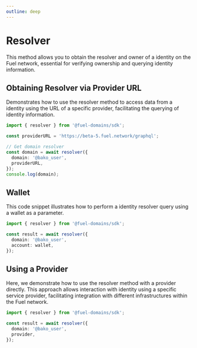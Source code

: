 ```yaml
---
outline: deep
---
```


# Resolver
This method allows you to obtain the resolver and owner of a identity on the Fuel network, essential for verifying 
ownership and querying identity information.

## Obtaining Resolver via Provider URL
Demonstrates how to use the resolver method to access data from a identity using the URL of a specific provider, 
facilitating the querying of identity information.

```ts
import { resolver } from '@fuel-domains/sdk';

const providerURL = 'https://beta-5.fuel.network/graphql';

// Get domain resolver
const domain = await resolver({
  domain: '@bako_user',
  providerURL,
});
console.log(domain);
```

## Wallet
This code snippet illustrates how to perform a identity resolver query using a wallet as a parameter.

```ts
import { resolver } from '@fuel-domains/sdk';

const result = await resolver({
  domain: '@bako_user',
  account: wallet,
});
```

## Using a Provider
Here, we demonstrate how to use the resolver method with a provider directly. This approach allows interaction with
identity using a specific service provider, facilitating integration with different infrastructures within the Fuel network.

```ts
import { resolver } from '@fuel-domains/sdk';

const result = await resolver({
  domain: '@bako_user',
  provider,
});
```
